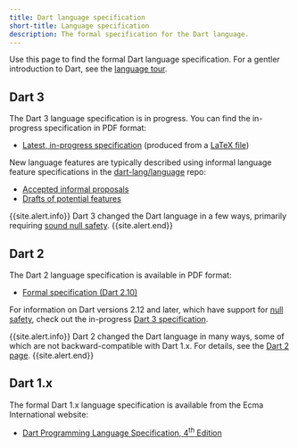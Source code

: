 ```yaml
---
title: Dart language specification
short-title: Language specification
description: The formal specification for the Dart language.
---
```


Use this page to find the formal Dart language specification.
For a gentler introduction to Dart, see the
[language tour](/language).

## Dart 3

The Dart 3 language specification is in progress.
You can find the in-progress specification in PDF format:

* [Latest, in-progress specification][latest draft]
  (produced from a [LaTeX file][])

[latest draft]: https://spec.dart.dev/DartLangSpecDraft.pdf
[LaTeX file]: https://github.com/dart-lang/language/blob/main/specification/dartLangSpec.tex

New language features are typically described using
informal language feature specifications in the [dart-lang/language][] repo:

* [Accepted informal proposals][]
* [Drafts of potential features][]

[dart-lang/language]: https://github.com/dart-lang/language
[Accepted informal proposals]: https://github.com/dart-lang/language/tree/main/accepted
[Drafts of potential features]: https://github.com/dart-lang/language/tree/main/working

{{site.alert.info}}
  Dart 3 changed the Dart language in a few ways,
  primarily requiring [sound null safety](/null-safety).
{{site.alert.end}}

## Dart 2

The Dart 2 language specification is available in PDF format:

  * [Formal specification (Dart 2.10)][2-10 formal spec]

[2-10 formal spec]: /guides/language/specifications/DartLangSpec-v2.10.pdf

For information on Dart versions 2.12 and later, 
which have support for [null safety](/null-safety), 
check out the in-progress [Dart 3 specification](#dart-3).

{{site.alert.info}}
  Dart 2 changed the Dart language in many ways, some of which are not
  backward-compatible with Dart 1.x.
  For details, see the [Dart 2 page](/dart-2).
{{site.alert.end}}

## Dart 1.x

The formal Dart 1.x language specification is available from
the Ecma International website:

* <a href="https://www.ecma-international.org/publications-and-standards/standards/ecma-408/"
   target="_blank" rel="noopener">Dart Programming Language Specification, 4<sup>th</sup> Edition</a>
